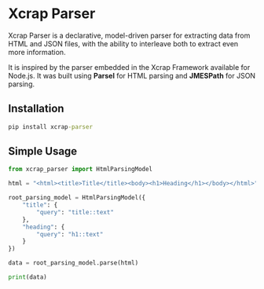 # Xcrap Parser

Xcrap Parser is a declarative, model-driven parser for extracting data from HTML and JSON files, with the ability to interleave both to extract even more information.

It is inspired by the parser embedded in the Xcrap Framework available for Node.js. It was built using **Parsel** for HTML parsing and **JMESPath** for JSON parsing.

## Installation

```cmd
pip install xcrap-parser
```

## Simple Usage

```python
from xcrap_parser import HtmlParsingModel

html = "<html><title>Title</title><body><h1>Heading</h1></body></html>"

root_parsing_model = HtmlParsingModel({
    "title": {
        "query": "title::text"
    },
    "heading": {
        "query": "h1::text"
    }
})

data = root_parsing_model.parse(html)

print(data)
```